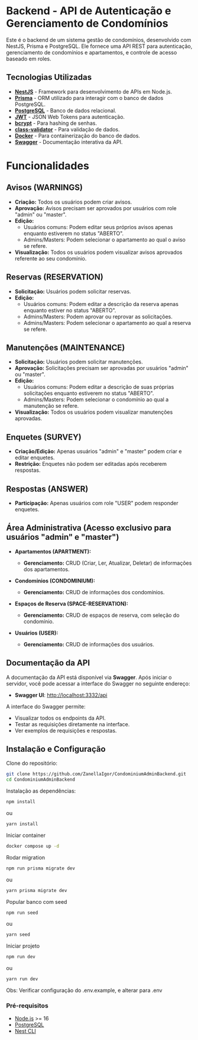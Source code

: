 # Backend - API de Autenticação e Gerenciamento de Condomínios

Este é o backend de um sistema gestão de condomínios, desenvolvido com NestJS, Prisma e PostgreSQL. Ele fornece uma API REST para autenticação, gerenciamento de condomínios e apartamentos, e controle de acesso baseado em roles.

## Tecnologias Utilizadas

- **[NestJS](https://nestjs.com/)** - Framework para desenvolvimento de APIs em Node.js.
- **[Prisma](https://www.prisma.io/)** - ORM utilizado para interagir com o banco de dados PostgreSQL.
- **[PostgreSQL](https://www.postgresql.org/)** - Banco de dados relacional.
- **[JWT](https://jwt.io/)** - JSON Web Tokens para autenticação.
- **[bcrypt](https://www.npmjs.com/package/bcrypt)** - Para hashing de senhas.
- **[class-validator](https://github.com/typestack/class-validator)** - Para validação de dados.
- **[Docker](https://www.docker.com/)** - Para containerização do banco de dados.
- **[Swagger](https://swagger.io/)** - Documentação interativa da API.

# Funcionalidades

## Avisos (WARNINGS)

- **Criação:** Todos os usuários podem criar avisos.
- **Aprovação:** Avisos precisam ser aprovados por usuários com role "admin" ou "master".
- **Edição:**
  - Usuários comuns: Podem editar seus próprios avisos apenas enquanto estiverem no status "ABERTO".
  - Admins/Masters: Podem selecionar o apartamento ao qual o aviso se refere.
- **Visualização:** Todos os usuários podem visualizar avisos aprovados referente ao seu condomínio.

## Reservas (RESERVATION)

- **Solicitação:** Usuários podem solicitar reservas.
- **Edição:**
  - Usuários comuns: Podem editar a descrição da reserva apenas enquanto estiver no status "ABERTO".
  - Admins/Masters: Podem aprovar ou reprovar as solicitações.
  - Admins/Masters: Podem selecionar o apartamento ao qual a reserva se refere.

## Manutenções (MAINTENANCE)

- **Solicitação:** Usuários podem solicitar manutenções.
- **Aprovação:** Solicitações precisam ser aprovadas por usuários "admin" ou "master".
- **Edição:**
  - Usuários comuns: Podem editar a descrição de suas próprias solicitações enquanto estiverem no status "ABERTO".
  - Admins/Masters: Podem selecionar o condomínio ao qual a manutenção se refere.
- **Visualização:** Todos os usuários podem visualizar manutenções aprovadas.

## Enquetes (SURVEY)

- **Criação/Edição:** Apenas usuários "admin" e "master" podem criar e editar enquetes.
- **Restrição:** Enquetes não podem ser editadas após receberem respostas.

## Respostas (ANSWER)

- **Participação:** Apenas usuários com role "USER" podem responder enquetes.

## Área Administrativa (Acesso exclusivo para usuários "admin" e "master")

- **Apartamentos (APARTMENT):**
  - **Gerenciamento:** CRUD (Criar, Ler, Atualizar, Deletar) de informações dos apartamentos.
- **Condomínios (CONDOMINIUM):**
  - **Gerenciamento:** CRUD de informações dos condomínios.
- **Espaços de Reserva (SPACE-RESERVATION):**
  - **Gerenciamento:** CRUD de espaços de reserva, com seleção do condomínio.
- **Usuários (USER):**

  - **Gerenciamento:** CRUD de informações dos usuários.

## Documentação da API

A documentação da API está disponível via **Swagger**. Após iniciar o servidor, você pode acessar a interface do Swagger no seguinte endereço:

- **Swagger UI**: [http://localhost:3332/api](http://localhost:3332/api)

A interface do Swagger permite:

- Visualizar todos os endpoints da API.
- Testar as requisições diretamente na interface.
- Ver exemplos de requisições e respostas.

## Instalação e Configuração

Clone do repositório:

```bash
git clone https://github.com/ZanellaIgor/CondominiumAdminBackend.git
cd CondominiumAdminBackend
```

Instalação as dependências:

```bash
npm install
```

ou

```bash
yarn install
```

Iniciar container

```bash
docker compose up -d
```

Rodar migration

```bash
npm run prisma migrate dev
```

ou

```bash
yarn prisma migrate dev
```

Popular banco com seed

```bash
npm run seed
```

ou

```bash
yarn seed
```

Iniciar projeto

```bash
npm run dev
```

ou

```bash
yarn run dev
```

Obs: Verificar configuração do .env.example, e alterar para .env

### Pré-requisitos

- [Node.js](https://nodejs.org/) >= 16
- [PostgreSQL](https://www.postgresql.org/)
- [Nest CLI](https://docs.nestjs.com/cli/overview)
